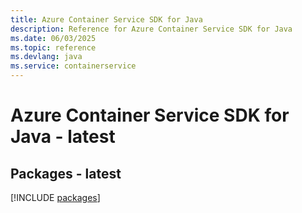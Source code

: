 ```yaml
---
title: Azure Container Service SDK for Java
description: Reference for Azure Container Service SDK for Java
ms.date: 06/03/2025
ms.topic: reference
ms.devlang: java
ms.service: containerservice
---
```

# Azure Container Service SDK for Java - latest
## Packages - latest
[!INCLUDE [packages](container-service-index.md)]